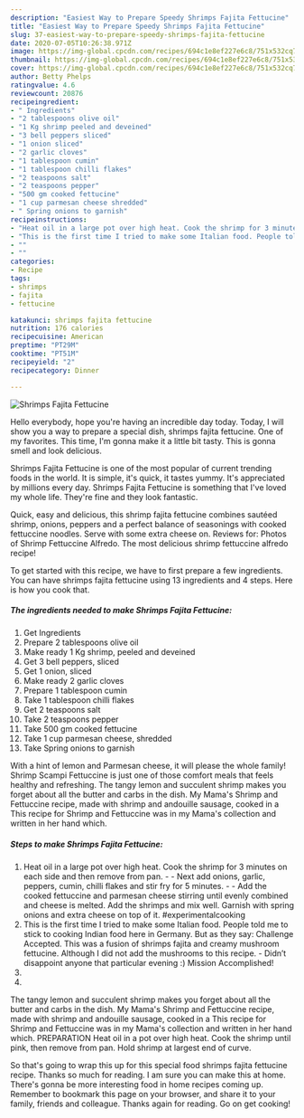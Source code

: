 ```yaml
---
description: "Easiest Way to Prepare Speedy Shrimps Fajita Fettucine"
title: "Easiest Way to Prepare Speedy Shrimps Fajita Fettucine"
slug: 37-easiest-way-to-prepare-speedy-shrimps-fajita-fettucine
date: 2020-07-05T10:26:38.971Z
image: https://img-global.cpcdn.com/recipes/694c1e8ef227e6c8/751x532cq70/shrimps-fajita-fettucine-recipe-main-photo.jpg
thumbnail: https://img-global.cpcdn.com/recipes/694c1e8ef227e6c8/751x532cq70/shrimps-fajita-fettucine-recipe-main-photo.jpg
cover: https://img-global.cpcdn.com/recipes/694c1e8ef227e6c8/751x532cq70/shrimps-fajita-fettucine-recipe-main-photo.jpg
author: Betty Phelps
ratingvalue: 4.6
reviewcount: 20876
recipeingredient:
- " Ingredients"
- "2 tablespoons olive oil"
- "1 Kg shrimp peeled and deveined"
- "3 bell peppers sliced"
- "1 onion sliced"
- "2 garlic cloves"
- "1 tablespoon cumin"
- "1 tablespoon chilli flakes"
- "2 teaspoons salt"
- "2 teaspoons pepper"
- "500 gm cooked fettucine"
- "1 cup parmesan cheese shredded"
- " Spring onions to garnish"
recipeinstructions:
- "Heat oil in a large pot over high heat. Cook the shrimp for 3 minutes on each side and then remove from pan.   Next add onions, garlic, peppers, cumin, chilli flakes and stir fry for 5 minutes.  Add the cooked fettuccine and parmesan cheese stirring until evenly combined and cheese is melted. Add the shrimps and mix well. Garnish with spring onions and extra cheese on top of it. #experimentalcooking"
- "This is the first time I tried to make some Italian food. People told me to stick to cooking Indian food here in Germany. But as they say: Challenge Accepted. This was a fusion of shrimps fajita and creamy mushroom fettucine. Although I did not add the mushrooms to this recipe.  Didn’t disappoint anyone that particular evening :) Mission Accomplished!"
- ""
- ""
categories:
- Recipe
tags:
- shrimps
- fajita
- fettucine

katakunci: shrimps fajita fettucine 
nutrition: 176 calories
recipecuisine: American
preptime: "PT29M"
cooktime: "PT51M"
recipeyield: "2"
recipecategory: Dinner

---
```



![Shrimps Fajita Fettucine](https://img-global.cpcdn.com/recipes/694c1e8ef227e6c8/751x532cq70/shrimps-fajita-fettucine-recipe-main-photo.jpg)

Hello everybody, hope you're having an incredible day today. Today, I will show you a way to prepare a special dish, shrimps fajita fettucine. One of my favorites. This time, I'm gonna make it a little bit tasty. This is gonna smell and look delicious.

Shrimps Fajita Fettucine is one of the most popular of current trending foods in the world. It is simple, it's quick, it tastes yummy. It's appreciated by millions every day. Shrimps Fajita Fettucine is something that I've loved my whole life. They're fine and they look fantastic.

Quick, easy and delicious, this shrimp fajita fettucine combines sautéed shrimp, onions, peppers and a perfect balance of seasonings with cooked fettuccine noodles. Serve with some extra cheese on. Reviews for: Photos of Shrimp Fettuccine Alfredo. The most delicious shrimp fettuccine alfredo recipe!


To get started with this recipe, we have to first prepare a few ingredients. You can have shrimps fajita fettucine using 13 ingredients and 4 steps. Here is how you cook that.

<!--inarticleads1-->

##### The ingredients needed to make Shrimps Fajita Fettucine:

1. Get  Ingredients
1. Prepare 2 tablespoons olive oil
1. Make ready 1 Kg shrimp, peeled and deveined
1. Get 3 bell peppers, sliced
1. Get 1 onion, sliced
1. Make ready 2 garlic cloves
1. Prepare 1 tablespoon cumin
1. Take 1 tablespoon chilli flakes
1. Get 2 teaspoons salt
1. Take 2 teaspoons pepper
1. Take 500 gm cooked fettucine
1. Take 1 cup parmesan cheese, shredded
1. Take  Spring onions to garnish


With a hint of lemon and Parmesan cheese, it will please the whole family! Shrimp Scampi Fettuccine is just one of those comfort meals that feels healthy and refreshing. The tangy lemon and succulent shrimp makes you forget about all the butter and carbs in the dish. My Mama&#39;s Shrimp and Fettuccine recipe, made with shrimp and andouille sausage, cooked in a This recipe for Shrimp and Fettuccine was in my Mama&#39;s collection and written in her hand which. 

<!--inarticleads2-->

##### Steps to make Shrimps Fajita Fettucine:

1. Heat oil in a large pot over high heat. Cook the shrimp for 3 minutes on each side and then remove from pan.  -  - Next add onions, garlic, peppers, cumin, chilli flakes and stir fry for 5 minutes. -  - Add the cooked fettuccine and parmesan cheese stirring until evenly combined and cheese is melted. Add the shrimps and mix well. Garnish with spring onions and extra cheese on top of it. #experimentalcooking
1. This is the first time I tried to make some Italian food. People told me to stick to cooking Indian food here in Germany. But as they say: Challenge Accepted. This was a fusion of shrimps fajita and creamy mushroom fettucine. Although I did not add the mushrooms to this recipe.  - Didn’t disappoint anyone that particular evening :) Mission Accomplished!
1. 
1. 


The tangy lemon and succulent shrimp makes you forget about all the butter and carbs in the dish. My Mama&#39;s Shrimp and Fettuccine recipe, made with shrimp and andouille sausage, cooked in a This recipe for Shrimp and Fettuccine was in my Mama&#39;s collection and written in her hand which. PREPARATION Heat oil in a pot over high heat. Cook the shrimp until pink, then remove from pan. Hold shrimp at largest end of curve. 

So that's going to wrap this up for this special food shrimps fajita fettucine recipe. Thanks so much for reading. I am sure you can make this at home. There's gonna be more interesting food in home recipes coming up. Remember to bookmark this page on your browser, and share it to your family, friends and colleague. Thanks again for reading. Go on get cooking!
